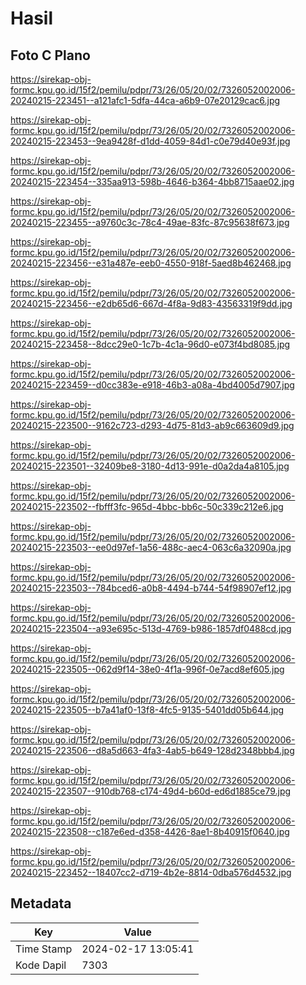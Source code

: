 # Hasil

## Foto C Plano

https://sirekap-obj-formc.kpu.go.id/15f2/pemilu/pdpr/73/26/05/20/02/7326052002006-20240215-223451--a121afc1-5dfa-44ca-a6b9-07e20129cac6.jpg

https://sirekap-obj-formc.kpu.go.id/15f2/pemilu/pdpr/73/26/05/20/02/7326052002006-20240215-223453--9ea9428f-d1dd-4059-84d1-c0e79d40e93f.jpg

https://sirekap-obj-formc.kpu.go.id/15f2/pemilu/pdpr/73/26/05/20/02/7326052002006-20240215-223454--335aa913-598b-4646-b364-4bb8715aae02.jpg

https://sirekap-obj-formc.kpu.go.id/15f2/pemilu/pdpr/73/26/05/20/02/7326052002006-20240215-223455--a9760c3c-78c4-49ae-83fc-87c95638f673.jpg

https://sirekap-obj-formc.kpu.go.id/15f2/pemilu/pdpr/73/26/05/20/02/7326052002006-20240215-223456--e31a487e-eeb0-4550-918f-5aed8b462468.jpg

https://sirekap-obj-formc.kpu.go.id/15f2/pemilu/pdpr/73/26/05/20/02/7326052002006-20240215-223456--e2db65d6-667d-4f8a-9d83-43563319f9dd.jpg

https://sirekap-obj-formc.kpu.go.id/15f2/pemilu/pdpr/73/26/05/20/02/7326052002006-20240215-223458--8dcc29e0-1c7b-4c1a-96d0-e073f4bd8085.jpg

https://sirekap-obj-formc.kpu.go.id/15f2/pemilu/pdpr/73/26/05/20/02/7326052002006-20240215-223459--d0cc383e-e918-46b3-a08a-4bd4005d7907.jpg

https://sirekap-obj-formc.kpu.go.id/15f2/pemilu/pdpr/73/26/05/20/02/7326052002006-20240215-223500--9162c723-d293-4d75-81d3-ab9c663609d9.jpg

https://sirekap-obj-formc.kpu.go.id/15f2/pemilu/pdpr/73/26/05/20/02/7326052002006-20240215-223501--32409be8-3180-4d13-991e-d0a2da4a8105.jpg

https://sirekap-obj-formc.kpu.go.id/15f2/pemilu/pdpr/73/26/05/20/02/7326052002006-20240215-223502--fbfff3fc-965d-4bbc-bb6c-50c339c212e6.jpg

https://sirekap-obj-formc.kpu.go.id/15f2/pemilu/pdpr/73/26/05/20/02/7326052002006-20240215-223503--ee0d97ef-1a56-488c-aec4-063c6a32090a.jpg

https://sirekap-obj-formc.kpu.go.id/15f2/pemilu/pdpr/73/26/05/20/02/7326052002006-20240215-223503--784bced6-a0b8-4494-b744-54f98907ef12.jpg

https://sirekap-obj-formc.kpu.go.id/15f2/pemilu/pdpr/73/26/05/20/02/7326052002006-20240215-223504--a93e695c-513d-4769-b986-1857df0488cd.jpg

https://sirekap-obj-formc.kpu.go.id/15f2/pemilu/pdpr/73/26/05/20/02/7326052002006-20240215-223505--062d9f14-38e0-4f1a-996f-0e7acd8ef605.jpg

https://sirekap-obj-formc.kpu.go.id/15f2/pemilu/pdpr/73/26/05/20/02/7326052002006-20240215-223505--b7a41af0-13f8-4fc5-9135-5401dd05b644.jpg

https://sirekap-obj-formc.kpu.go.id/15f2/pemilu/pdpr/73/26/05/20/02/7326052002006-20240215-223506--d8a5d663-4fa3-4ab5-b649-128d2348bbb4.jpg

https://sirekap-obj-formc.kpu.go.id/15f2/pemilu/pdpr/73/26/05/20/02/7326052002006-20240215-223507--910db768-c174-49d4-b60d-ed6d1885ce79.jpg

https://sirekap-obj-formc.kpu.go.id/15f2/pemilu/pdpr/73/26/05/20/02/7326052002006-20240215-223508--c187e6ed-d358-4426-8ae1-8b40915f0640.jpg

https://sirekap-obj-formc.kpu.go.id/15f2/pemilu/pdpr/73/26/05/20/02/7326052002006-20240215-223452--18407cc2-d719-4b2e-8814-0dba576d4532.jpg


## Metadata

| Key        | Value               |
| ---------- | ------------------- |
| Time Stamp | 2024-02-17 13:05:41 |
| Kode Dapil | 7303                |



